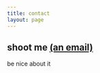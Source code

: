 ```yaml
---
title: contact
layout: page
---
```


## shoot me <a href="mailto:sgstorey96@gmail.com">(an email)</a> 

be nice about it